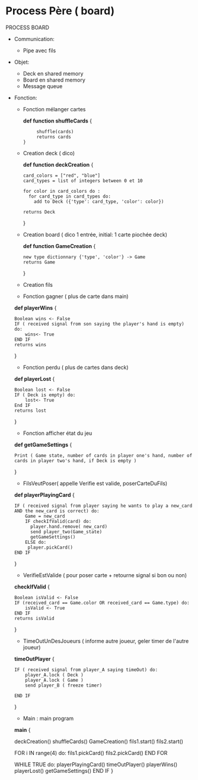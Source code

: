 
# Process Père ( board)  


PROCESS BOARD 

  * Communication:
    - Pipe avec fils
    

  * Objet:
  
    - Deck en shared memory
    - Board en shared memory
    - Message queue

  * Fonction:
  
    - Fonction mélanger cartes
    
      **def function shuffleCards** {
      
               shuffle(cards)
               returns cards
          }
        
    - Creation deck ( dico)
    
      **def function deckCreation** {
      
          card_colors = ["red", "blue"]
          card_types = list of integers between 0 et 10
         
          for color in card_colors do :
            for card_type in card_types do:
              add to Deck ({'type': card_type, 'color': color})

          returns Deck

      }
      
    - Creation board ( dico 1 entrée, initial: 1 carte piochée deck)
    
      **def function GameCreation** {

          new type dictionnary {'type', 'color'} -> Game 
          returns Game
      
      }


    - Creation fils

    - Fonction gagner ( plus de carte dans main)

    **def playerWins** {

        Boolean wins <- False
        IF ( received signal from son saying the player's hand is empty) do:
            wins<- True
        END IF
        returns wins
    }


    - Fonction perdu ( plus de cartes dans deck)

    **def playerLost** {

        Boolean lost <- False
        IF ( Deck is empty) do:
            lost<- True
        End IF
        returns lost
    }




    - Fonction afficher état du jeu

    **def getGameSettings** {
        
        Print ( Game state, number of cards in player one's hand, number of cards in player two's hand, if Deck is empty )
    }

    - FilsVeutPoser( appelle Verifie est valide, poserCarteDuFils)

    **def playerPlayingCard** {

        IF ( received signal from player saying he wants to play a new_card AND the new_card is correct) do:
            Game = new_card
            IF checkIfValid(card) do:
              player.hand.remove( new_card)
              send player_two(Game_state)
              getGameSettings()
            ELSE do:
             player.pickCard()
        END IF

    }
    - VerifieEstValide ( pour poser carte + retourne signal si bon ou non)

    **checkIfValid** {

        Boolean isValid <- False
        IF (received_card == Game.color OR received_card == Game.type) do:
            isValid <- True
        END IF
        returns isValid
    }

    - TimeOutUnDesJoueurs ( informe autre joueur, geler timer de l'autre joueur)

    **timeOutPlayer** {

        IF ( received signal from player_A saying timeOut) do:
            player_A.lock ( Deck )
            player_A.lock ( Game )
            send player_B ( freeze timer)

        END IF
    
    }
    
    
    - Main : main program 
    
    **main** {
      
      deckCreation()
      shuffleCards()
      GameCreation()
      fils1.start()
      fils2.start()
      
      FOR i IN range(4) do:
       fils1.pickCard()
       fils2.pickCard()
      END FOR
      
      WHILE TRUE do:
       playerPlayingCard()
       timeOutPlayer()
       playerWins()
       playerLost()
       getGameSettings()
      END IF
    }

